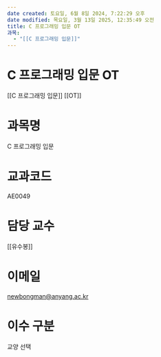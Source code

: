 ```yaml
---
date created: 토요일, 6월 8일 2024, 7:22:29 오후
date modified: 목요일, 3월 13일 2025, 12:35:49 오전
title: C 프로그래밍 입문 OT
과목:
  - "[[C 프로그래밍 입문]]"
---
```


# C 프로그래밍 입문 OT

 [[C 프로그래밍 입문]] [[OT]]

# 과목명

C 프로그래밍 입문

# 교과코드

AE0049

# 담당 교수

[[유수봉]]

# 이메일

newbongman@anyang.ac.kr

# 이수 구분

교양 선택

